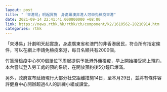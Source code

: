 ```yaml
---
layout: post
title: "「來港易」明起實施　身處粵澳非港人可申免檢疫來港"
date: 2021-09-14 22:41:41.000000000 +08:00
link: https://news.rthk.hk/rthk/ch/component/k2/1610562-20210914.htm
categories: rthk
---
```


「來港易」計劃明天起實施，身處廣東省和澳門的非香港居民，符合所有指定條件，可以在網上申請免檢疫來港，每日名額共有2000個。

竹篙灣檢疫中心800個單位下周起提供予抵港外傭檢疫，早上開始接受網上預約，本台嘗試登入勞工處的預約系統，在開放預約後5分鐘已爆滿。

另外，政府宣布延續現行大部分社交距離措施14日，至本月29日，並將有條件容許健身中心開辦超過4人的訓練小組或課堂。
